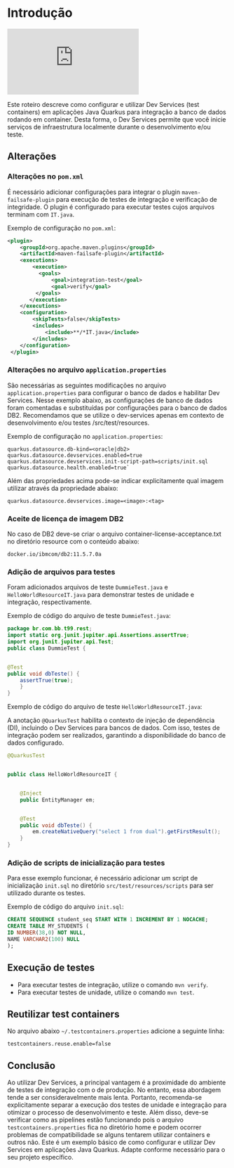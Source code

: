 # Introdução
![](https://eni.bb.com.br/eni1/matomo.php?idsite=469&amp;rec=1&amp;url=https://fontes.intranet.bb.com.br/dev/publico/roteiros/-/blob/master/dev-services/dev-services.md&amp;action_name=dev-services/dev-services)

Este roteiro descreve como configurar e utilizar Dev Services (test containers) em aplicações Java Quarkus para integração a banco de dados rodando em container. Desta forma, o Dev Services permite que você inicie serviços de infraestrutura localmente durante o desenvolvimento e/ou teste.


## Alterações


### Alterações no `pom.xml`


É necessário adicionar configurações para integrar o plugin `maven-failsafe-plugin` para execução de testes de integração e verificação de integridade. O plugin é configurado para executar testes cujos arquivos terminam com `IT.java`.


Exemplo de configuração no `pom.xml`:




```xml
<plugin>
    <groupId>org.apache.maven.plugins</groupId>
    <artifactId>maven-failsafe-plugin</artifactId>
    <executions>
        <execution>
          <goals>
              <goal>integration-test</goal>
              <goal>verify</goal>
         </goals>
       </execution>
    </executions>
    <configuration>
        <skipTests>false</skipTests>
        <includes>
            <include>**/*IT.java</include>
        </includes>
    </configuration>
 </plugin>


```


### Alterações no arquivo `application.properties`


São necessárias as seguintes modificações no arquivo `application.properties` para configurar o banco de dados e habilitar Dev Services. Nesse exemplo abaixo, as configurações de banco de dados foram comentadas e substituídas por configurações para o banco de dados DB2.
Recomendamos que se utilize o dev-services apenas em contexto de desenvolvimento e/ou testes /src/test/resources.


Exemplo de configuração no `application.properties`:




```properties
quarkus.datasource.db-kind=<oracle|db2>
quarkus.datasource.devservices.enabled=true
quarkus.datasource.devservices.init-script-path=scripts/init.sql quarkus.datasource.health.enabled=true`
```
Além das propriedades acima pode-se indicar explicitamente qual imagem utilizar através da propriedade abaixo:


```properties
quarkus.datasource.devservices.image=<image>:<tag>
```


### Aceite de licença de imagem DB2


No caso de DB2 deve-se criar o arquivo container-license-acceptance.txt no diretório resource com o conteúdo abaixo: 
```properties
docker.io/ibmcom/db2:11.5.7.0a
```


### Adição de arquivos para testes


Foram adicionados arquivos de teste `DummieTest.java` e `HelloWorldResourceIT.java` para demonstrar testes de unidade e integração, respectivamente.


Exemplo de código do arquivo de teste `DummieTest.java`:




```java
package br.com.bb.t99.rest;
import static org.junit.jupiter.api.Assertions.assertTrue;
import org.junit.jupiter.api.Test;
public class DummieTest {


@Test
public void dbTeste() {
    assertTrue(true);
    } 
}
```




Exemplo de código do arquivo de teste `HelloWorldResourceIT.java`:


A anotação `@QuarkusTest` habilita o contexto de injeção de dependência (DI), incluindo o Dev Services para bancos de dados. Com isso, testes de integração podem ser realizados, garantindo a disponibilidade do banco de dados configurado.


```java
@QuarkusTest


public class HelloWorldResourceIT {


    @Inject
    public EntityManager em;


    @Test
    public void dbTeste() {
        em.createNativeQuery("select 1 from dual").getFirstResult();
    }
}
```


### Adição de scripts de inicialização para testes


Para esse exemplo funcionar, é necessário adicionar um script de inicialização `init.sql` no diretório `src/test/resources/scripts` para ser utilizado durante os testes.


Exemplo de código do arquivo `init.sql`:




```sql
CREATE SEQUENCE student_seq START WITH 1 INCREMENT BY 1 NOCACHE;
CREATE TABLE MY_STUDENTS (
ID NUMBER(38,0) NOT NULL,
NAME VARCHAR2(100) NULL
);
```


## Execução de testes


- Para executar testes de integração, utilize o comando `mvn verify`.
- Para executar testes de unidade, utilize o comando `mvn test`.


## Reutilizar test containers


No arquivo abaixo  `~/.testcontainers.properties` adicione a seguinte linha:


```properties
testcontainers.reuse.enable=false
```


## Conclusão

Ao utilizar Dev Services, a principal vantagem é a proximidade do ambiente de testes de integração com o de produção. No entanto, essa abordagem tende a ser consideravelmente mais lenta. Portanto, recomenda-se explicitamente separar a execução dos testes de unidade e integração para otimizar o processo de desenvolvimento e teste.
Além disso, deve-se verificar como as pipelines estão funcionando pois o arquivo `testcontainers.properties` fica no diretório home e podem ocorrer problemas de compatibilidade se alguns tentarem utilizar containers e outros não. 
Este é um exemplo básico de como configurar e utilizar Dev Services em aplicações Java Quarkus. Adapte conforme necessário para o seu projeto específico.


